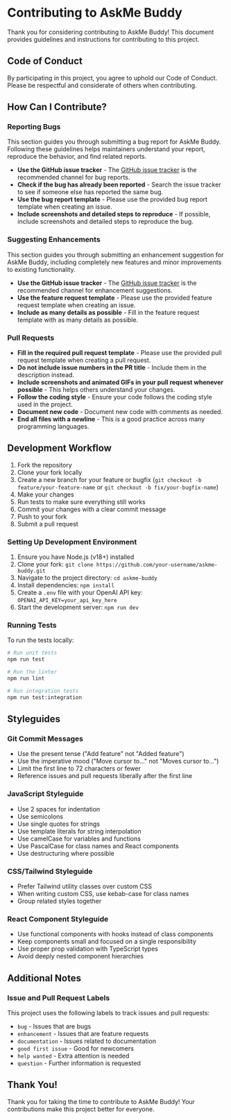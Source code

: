 # Contributing to AskMe Buddy

Thank you for considering contributing to AskMe Buddy! This document provides guidelines and instructions for contributing to this project.

## Code of Conduct

By participating in this project, you agree to uphold our Code of Conduct. Please be respectful and considerate of others when contributing.

## How Can I Contribute?

### Reporting Bugs

This section guides you through submitting a bug report for AskMe Buddy. Following these guidelines helps maintainers understand your report, reproduce the behavior, and find related reports.

- **Use the GitHub issue tracker** - The [GitHub issue tracker](https://github.com/your-username/askme-buddy/issues) is the recommended channel for bug reports.
- **Check if the bug has already been reported** - Search the issue tracker to see if someone else has reported the same bug.
- **Use the bug report template** - Please use the provided bug report template when creating an issue.
- **Include screenshots and detailed steps to reproduce** - If possible, include screenshots and detailed steps to reproduce the bug.

### Suggesting Enhancements

This section guides you through submitting an enhancement suggestion for AskMe Buddy, including completely new features and minor improvements to existing functionality.

- **Use the GitHub issue tracker** - The [GitHub issue tracker](https://github.com/your-username/askme-buddy/issues) is the recommended channel for enhancement suggestions.
- **Use the feature request template** - Please use the provided feature request template when creating an issue.
- **Include as many details as possible** - Fill in the feature request template with as many details as possible.

### Pull Requests

- **Fill in the required pull request template** - Please use the provided pull request template when creating a pull request.
- **Do not include issue numbers in the PR title** - Include them in the description instead.
- **Include screenshots and animated GIFs in your pull request whenever possible** - This helps others understand your changes.
- **Follow the coding style** - Ensure your code follows the coding style used in the project.
- **Document new code** - Document new code with comments as needed.
- **End all files with a newline** - This is a good practice across many programming languages.

## Development Workflow

1. Fork the repository
2. Clone your fork locally
3. Create a new branch for your feature or bugfix (`git checkout -b feature/your-feature-name` or `git checkout -b fix/your-bugfix-name`)
4. Make your changes
5. Run tests to make sure everything still works
6. Commit your changes with a clear commit message
7. Push to your fork
8. Submit a pull request

### Setting Up Development Environment

1. Ensure you have Node.js (v18+) installed
2. Clone your fork: `git clone https://github.com/your-username/askme-buddy.git`
3. Navigate to the project directory: `cd askme-buddy`
4. Install dependencies: `npm install`
5. Create a `.env` file with your OpenAI API key: `OPENAI_API_KEY=your_api_key_here`
6. Start the development server: `npm run dev`

### Running Tests

To run the tests locally:

```bash
# Run unit tests
npm run test

# Run the linter
npm run lint

# Run integration tests
npm run test:integration
```

## Styleguides

### Git Commit Messages

* Use the present tense ("Add feature" not "Added feature")
* Use the imperative mood ("Move cursor to..." not "Moves cursor to...")
* Limit the first line to 72 characters or fewer
* Reference issues and pull requests liberally after the first line

### JavaScript Styleguide

* Use 2 spaces for indentation
* Use semicolons
* Use single quotes for strings
* Use template literals for string interpolation
* Use camelCase for variables and functions
* Use PascalCase for class names and React components
* Use destructuring where possible

### CSS/Tailwind Styleguide

* Prefer Tailwind utility classes over custom CSS
* When writing custom CSS, use kebab-case for class names
* Group related styles together

### React Component Styleguide

* Use functional components with hooks instead of class components
* Keep components small and focused on a single responsibility
* Use proper prop validation with TypeScript types
* Avoid deeply nested component hierarchies

## Additional Notes

### Issue and Pull Request Labels

This project uses the following labels to track issues and pull requests:

* `bug` - Issues that are bugs
* `enhancement` - Issues that are feature requests
* `documentation` - Issues related to documentation
* `good first issue` - Good for newcomers
* `help wanted` - Extra attention is needed
* `question` - Further information is requested

## Thank You!

Thank you for taking the time to contribute to AskMe Buddy! Your contributions make this project better for everyone.